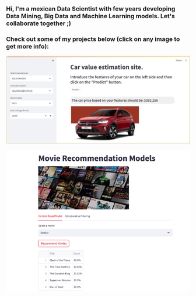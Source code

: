 ### Hi, I'm a mexican Data Scientist with few years developing Data Mining, Big Data and Machine Learning models. Let's collaborate together ;) 
### Check out some of my projects below (click on any image to get more info):

[![CarPricePrediction](images/site_example.jpg)](https://github.com/eduardomelog/CarPricePrediction)


[![movieRecommendation](images/sitio.png)](https://github.com/eduardomelog/movieRecommendation)

